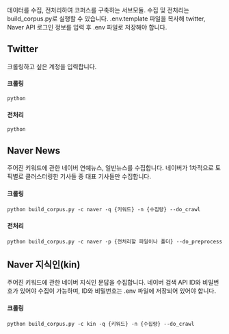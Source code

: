 데이터를 수집, 전처리하여 코퍼스를 구축하는 서브모듈. 수집 및 전처리는 build_corpus.py로 실행할 수 있습니다.
.env.template 파일을 복사해 twitter, Naver API 로그인 정보를 입력 후 .env 파일로 저장해야 합니다.

## Twitter 
크롤링하고 싶은 계정을 입력합니다.

#### 크롤링
```
python 
```

#### 전처리
```
python 
```

## Naver News
주어진 키워드에 관한 네이버 연예뉴스, 일반뉴스를 수집합니다. 네이버가 1차적으로 토픽별로 클러스터링한 기사들 중 대표 기사들만 수집합니다.

#### 크롤링
```
python build_corpus.py -c naver -q {키워드} -n {수집량} --do_crawl
```

#### 전처리
```
python build_corpus.py -c naver -p {전처리할 파일이나 폴더} --do_preprocess
```

## Naver 지식인(kin)
주어진 키워드에 관한 네이버 지식인 문답을 수집합니다. 네이버 검색 API ID와 비밀번호가 있어야 수집이 가능하며, ID와 비밀번호는 .env 파일에 저장되어 있어야 합니다.

#### 크롤링
```
python build_corpus.py -c kin -q {키워드} -n {수집량} --do_crawl
```
